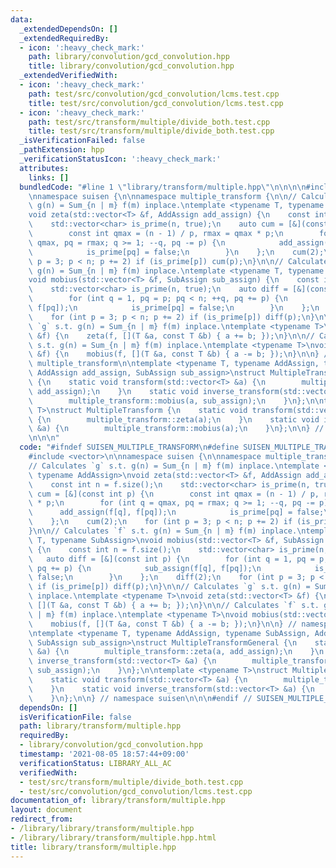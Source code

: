 ```yaml
---
data:
  _extendedDependsOn: []
  _extendedRequiredBy:
  - icon: ':heavy_check_mark:'
    path: library/convolution/gcd_convolution.hpp
    title: library/convolution/gcd_convolution.hpp
  _extendedVerifiedWith:
  - icon: ':heavy_check_mark:'
    path: test/src/convolution/gcd_convolution/lcms.test.cpp
    title: test/src/convolution/gcd_convolution/lcms.test.cpp
  - icon: ':heavy_check_mark:'
    path: test/src/transform/multiple/divide_both.test.cpp
    title: test/src/transform/multiple/divide_both.test.cpp
  _isVerificationFailed: false
  _pathExtension: hpp
  _verificationStatusIcon: ':heavy_check_mark:'
  attributes:
    links: []
  bundledCode: "#line 1 \"library/transform/multiple.hpp\"\n\n\n\n#include <vector>\n\
    \nnamespace suisen {\n\nnamespace multiple_transform {\n\n// Calculates `g` s.t.\
    \ g(n) = Sum_{n | m} f(m) inplace.\ntemplate <typename T, typename AddAssign>\n\
    void zeta(std::vector<T> &f, AddAssign add_assign) {\n    const int n = f.size();\n\
    \    std::vector<char> is_prime(n, true);\n    auto cum = [&](const int p) {\n\
    \        const int qmax = (n - 1) / p, rmax = qmax * p;\n        for (int q =\
    \ qmax, pq = rmax; q >= 1; --q, pq -= p) {\n            add_assign(f[q], f[pq]);\n\
    \            is_prime[pq] = false;\n        }\n    };\n    cum(2);\n    for (int\
    \ p = 3; p < n; p += 2) if (is_prime[p]) cum(p);\n}\n\n// Calculates `f` s.t.\
    \ g(n) = Sum_{n | m} f(m) inplace.\ntemplate <typename T, typename SubAssign>\n\
    void mobius(std::vector<T> &f, SubAssign sub_assign) {\n    const int n = f.size();\n\
    \    std::vector<char> is_prime(n, true);\n    auto diff = [&](const int p) {\n\
    \        for (int q = 1, pq = p; pq < n; ++q, pq += p) {\n            sub_assign(f[q],\
    \ f[pq]);\n            is_prime[pq] = false;\n        }\n    };\n    diff(2);\n\
    \    for (int p = 3; p < n; p += 2) if (is_prime[p]) diff(p);\n}\n\n// Calculates\
    \ `g` s.t. g(n) = Sum_{n | m} f(m) inplace.\ntemplate <typename T>\nvoid zeta(std::vector<T>\
    \ &f) {\n    zeta(f, [](T &a, const T &b) { a += b; });\n}\n\n// Calculates `f`\
    \ s.t. g(n) = Sum_{n | m} f(m) inplace.\ntemplate <typename T>\nvoid mobius(std::vector<T>\
    \ &f) {\n    mobius(f, [](T &a, const T &b) { a -= b; });\n}\n\n} // namespace\
    \ multiple_transform\n\ntemplate <typename T, typename AddAssign, typename SubAssign,\
    \ AddAssign add_assign, SubAssign sub_assign>\nstruct MultipleTransformGeneral\
    \ {\n    static void transform(std::vector<T> &a) {\n        multiple_transform::zeta(a,\
    \ add_assign);\n    }\n    static void inverse_transform(std::vector<T> &a) {\n\
    \        multiple_transform::mobius(a, sub_assign);\n    }\n};\n\ntemplate <typename\
    \ T>\nstruct MultipleTransform {\n    static void transform(std::vector<T> &a)\
    \ {\n        multiple_transform::zeta(a);\n    }\n    static void inverse_transform(std::vector<T>\
    \ &a) {\n        multiple_transform::mobius(a);\n    }\n};\n\n} // namespace suisen\n\
    \n\n\n"
  code: "#ifndef SUISEN_MULTIPLE_TRANSFORM\n#define SUISEN_MULTIPLE_TRANSFORM\n\n\
    #include <vector>\n\nnamespace suisen {\n\nnamespace multiple_transform {\n\n\
    // Calculates `g` s.t. g(n) = Sum_{n | m} f(m) inplace.\ntemplate <typename T,\
    \ typename AddAssign>\nvoid zeta(std::vector<T> &f, AddAssign add_assign) {\n\
    \    const int n = f.size();\n    std::vector<char> is_prime(n, true);\n    auto\
    \ cum = [&](const int p) {\n        const int qmax = (n - 1) / p, rmax = qmax\
    \ * p;\n        for (int q = qmax, pq = rmax; q >= 1; --q, pq -= p) {\n      \
    \      add_assign(f[q], f[pq]);\n            is_prime[pq] = false;\n        }\n\
    \    };\n    cum(2);\n    for (int p = 3; p < n; p += 2) if (is_prime[p]) cum(p);\n\
    }\n\n// Calculates `f` s.t. g(n) = Sum_{n | m} f(m) inplace.\ntemplate <typename\
    \ T, typename SubAssign>\nvoid mobius(std::vector<T> &f, SubAssign sub_assign)\
    \ {\n    const int n = f.size();\n    std::vector<char> is_prime(n, true);\n \
    \   auto diff = [&](const int p) {\n        for (int q = 1, pq = p; pq < n; ++q,\
    \ pq += p) {\n            sub_assign(f[q], f[pq]);\n            is_prime[pq] =\
    \ false;\n        }\n    };\n    diff(2);\n    for (int p = 3; p < n; p += 2)\
    \ if (is_prime[p]) diff(p);\n}\n\n// Calculates `g` s.t. g(n) = Sum_{n | m} f(m)\
    \ inplace.\ntemplate <typename T>\nvoid zeta(std::vector<T> &f) {\n    zeta(f,\
    \ [](T &a, const T &b) { a += b; });\n}\n\n// Calculates `f` s.t. g(n) = Sum_{n\
    \ | m} f(m) inplace.\ntemplate <typename T>\nvoid mobius(std::vector<T> &f) {\n\
    \    mobius(f, [](T &a, const T &b) { a -= b; });\n}\n\n} // namespace multiple_transform\n\
    \ntemplate <typename T, typename AddAssign, typename SubAssign, AddAssign add_assign,\
    \ SubAssign sub_assign>\nstruct MultipleTransformGeneral {\n    static void transform(std::vector<T>\
    \ &a) {\n        multiple_transform::zeta(a, add_assign);\n    }\n    static void\
    \ inverse_transform(std::vector<T> &a) {\n        multiple_transform::mobius(a,\
    \ sub_assign);\n    }\n};\n\ntemplate <typename T>\nstruct MultipleTransform {\n\
    \    static void transform(std::vector<T> &a) {\n        multiple_transform::zeta(a);\n\
    \    }\n    static void inverse_transform(std::vector<T> &a) {\n        multiple_transform::mobius(a);\n\
    \    }\n};\n\n} // namespace suisen\n\n\n#endif // SUISEN_MULTIPLE_TRANSFORM\n"
  dependsOn: []
  isVerificationFile: false
  path: library/transform/multiple.hpp
  requiredBy:
  - library/convolution/gcd_convolution.hpp
  timestamp: '2021-08-05 18:57:44+09:00'
  verificationStatus: LIBRARY_ALL_AC
  verifiedWith:
  - test/src/transform/multiple/divide_both.test.cpp
  - test/src/convolution/gcd_convolution/lcms.test.cpp
documentation_of: library/transform/multiple.hpp
layout: document
redirect_from:
- /library/library/transform/multiple.hpp
- /library/library/transform/multiple.hpp.html
title: library/transform/multiple.hpp
---
```

